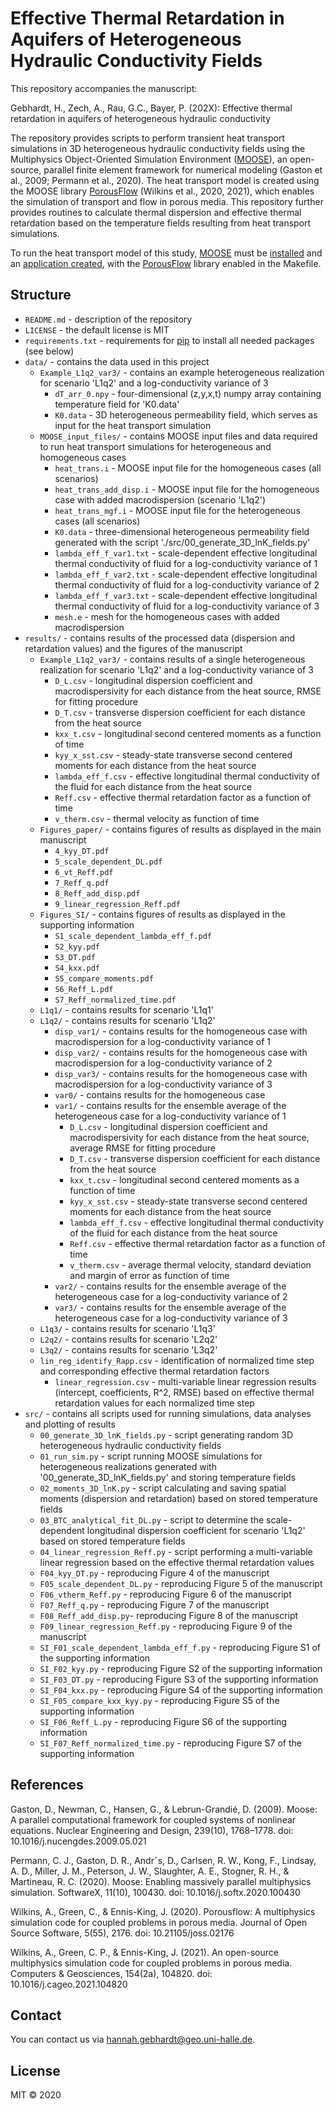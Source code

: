 

# Effective Thermal Retardation in Aquifers of Heterogeneous Hydraulic Conductivity Fields

This repository accompanies the manuscript:

Gebhardt, H., Zech, A., Rau, G.C., Bayer, P. (202X): Effective thermal retardation in aquifers of heterogeneous hydraulic conductivity

The repository provides scripts to perform transient heat transport simulations in 3D heterogeneous hydraulic conductivity fields using the Multiphysics Object-Oriented Simulation Environment ([MOOSE](https://mooseframework.inl.gov/)), an open-source, parallel finite element framework for numerical modeling (Gaston et al., 2009; Permann et al., 2020).
The heat transport model is created using the MOOSE library [PorousFlow](https://mooseframework.inl.gov/modules/porous_flow/index.html) (Wilkins et al., 2020, 2021), which enables the simulation of transport and flow in porous media.
This repository further provides routines to calculate thermal dispersion and effective thermal retardation based on the temperature fields resulting from heat transport simulations.

To run the heat transport model of this study, [MOOSE](https://mooseframework.inl.gov/) must be [installed](https://mooseframework.inl.gov/getting_started/installation/index.html) and an [application created](https://mooseframework.inl.gov/getting_started/new_users.html), with the [PorousFlow](https://mooseframework.inl.gov/modules/porous_flow/index.html) library enabled in the Makefile. 

## Structure

- `README.md` - description of the repository
- `LICENSE` - the default license is MIT
- `requirements.txt` - requirements for [pip](https://pip.pypa.io/en/stable/user_guide/#requirements-files) to install all needed packages (see below)
- `data/` - contains the data used in this project
	- `Example_L1q2_var3/` - contains an example heterogeneous realization for scenario 'L1q2' and a log-conductivity variance of 3
		+ `dT_arr_0.npy` - four-dimensional (z,y,x,t) numpy array containing temperature field for 'K0.data'
		+ `K0.data` - 3D heterogeneous permeability field, which serves as input for the heat transport simulation
	- `MOOSE_input_files/` - contains MOOSE input files and data required to run heat transport simulations for heterogeneous and homogeneous cases
		+ `heat_trans.i` - MOOSE input file for the homogeneous cases (all scenarios)
		+ `heat_trans_add_disp.i` - MOOSE input file for the homogeneous case with added macrodispersion (scenario 'L1q2')
		+ `heat_trans_mgf.i` - MOOSE input file for the heterogeneous cases (all scenarios)
		+ `K0.data` - three-dimensional heterogeneous permeability field generated with the script './src/00_generate_3D_lnK_fields.py'
		+ `lambda_eff_f_var1.txt` - scale-dependent effective longitudinal thermal conductivity of fluid for a log-conductivity variance of 1 
		+ `lambda_eff_f_var2.txt` - scale-dependent effective longitudinal thermal conductivity of fluid for a log-conductivity variance of 2 
		+ `lambda_eff_f_var3.txt` - scale-dependent effective longitudinal thermal conductivity of fluid for a log-conductivity variance of 3
		+ `mesh.e` - mesh for the homogeneous cases with added macrodispersion
- `results/` - contains results of the processed data (dispersion and retardation values) and the figures of the manuscript
	- `Example_L1q2_var3/` - contains results of a single heterogeneous realization for scenario 'L1q2' and a log-conductivity variance of 3
		+ `D_L.csv` - longitudinal dispersion coefficient and macrodispersivity for each distance from the heat source, RMSE for fitting procedure
		+ `D_T.csv` - transverse dispersion coefficient for each distance from the heat source
		+ `kxx_t.csv` - longitudinal second centered moments as a function of time
		+ `kyy_x_sst.csv` - steady-state transverse second centered moments for each distance from the heat source 
		+ `lambda_eff_f.csv` - effective longitudinal thermal conductivity of the fluid for each distance from the heat source
		+ `Reff.csv` - effective thermal retardation factor as a function of time
		+ `v_therm.csv` - thermal velocity as function of time
	- `Figures_paper/` - contains figures of results as displayed in the main manuscript 
		+ `4_kyy_DT.pdf`
		+ `5_scale_dependent_DL.pdf`
		+ `6_vt_Reff.pdf`
		+ `7_Reff_q.pdf`
		+ `8_Reff_add_disp.pdf`
		+ `9_linear_regression_Reff.pdf`
	- `Figures_SI/` - contains figures of results as displayed in the supporting information
		+ `S1_scale_dependent_lambda_eff_f.pdf`
		+ `S2_kyy.pdf`
		+ `S3_DT.pdf`
		+ `S4_kxx.pdf`
		+ `S5_compare_moments.pdf`
		+ `S6_Reff_L.pdf`
		+ `S7_Reff_normalized_time.pdf`
	- `L1q1/` - contains results for scenario 'L1q1'
	- `L1q2/` - contains results for scenario 'L1q2'
		- `disp_var1/` - contains results for the homogeneous case with macrodispersion for a log-conductivity variance of 1
		- `disp_var2/` - contains results for the homogeneous case with macrodispersion for a log-conductivity variance of 2
		- `disp_var3/` - contains results for the homogeneous case with macrodispersion for a log-conductivity variance of 3
		- `var0/` - contains results for the homogeneous case
		- `var1/` - contains results for the ensemble average of the heterogeneous case for a log-conductivity variance of 1
			+ `D_L.csv` - longitudinal dispersion coefficient and macrodispersivity for each distance from the heat source, average RMSE for fitting procedure
			+ `D_T.csv` - transverse dispersion coefficient for each distance from the heat source 
			+ `kxx_t.csv` - longitudinal second centered moments as a function of time  
			+ `kyy_x_sst.csv` - steady-state transverse second centered moments for each distance from the heat source
			+ `lambda_eff_f.csv` - effective longitudinal thermal conductivity of the fluid for each distance from the heat source
			+ `Reff.csv` - effective thermal retardation factor as a function of time
			+ `v_therm.csv` - average thermal velocity, standard deviation and margin of error as function of time 
		- `var2/` - contains results for the ensemble average of the heterogeneous case for a log-conductivity variance of 2
		- `var3/` - contains results for the ensemble average of the heterogeneous case for a log-conductivity variance of 3
	- `L1q3/` - contains results for scenario 'L1q3'
	- `L2q2/` - contains results for scenario 'L2q2'
	- `L3q2/` - contains results for scenario 'L3q2'
	+ `lin_reg_identify_Rapp.csv` - identification of normalized time step and corresponding effective thermal retardation factors
        + `linear_regression.csv` - multi-variable linear regression results (intercept, coefficients, R^2, RMSE) based on effective thermal retardation values for each normalized time step
- `src/` - contains all scripts used for running simulations, data analyses and plotting of results
	+ `00_generate_3D_lnK_fields.py` - script generating random 3D heterogeneous hydraulic conductivity fields
	+ `01_run_sim.py` - script running MOOSE simulations for heterogeneous realizations generated with '00_generate_3D_lnK_fields.py' and storing temperature fields
	+ `02_moments_3D_lnK.py` - script calculating and saving spatial moments (dispersion and retardation) based on stored temperature fields
	+ `03_BTC_analytical_fit_DL.py` - script to determine the scale-dependent longitudinal dispersion coefficient for scenario 'L1q2' based on stored temperature fields
	+ `04_linear_regression_Reff.py` - script performing a multi-variable linear regression based on the effective thermal retardation values 
	+ `F04_kyy_DT.py` - reproducing Figure 4 of the manuscript
	+ `F05_scale_dependent_DL.py` - reproducing Figure 5 of the manuscript
	+ `F06_vtherm_Reff.py` - reproducing Figure 6 of the manuscript
	+ `F07_Reff_q.py` - reproducing Figure 7 of the manuscript
	+ `F08_Reff_add_disp.py`- reproducing Figure 8 of the manuscript
	+ `F09_linear_regression_Reff.py` - reproducing Figure 9 of the manuscript
	+ `SI_F01_scale_dependent_lambda_eff_f.py` - reproducing Figure S1 of the supporting information
	+ `SI_F02_kyy.py` - reproducing Figure S2 of the supporting information
	+ `SI_F03_DT.py` - reproducing Figure S3 of the supporting information
	+ `SI_F04_kxx.py` - reproducing Figure S4 of the supporting information
	+ `SI_F05_compare_kxx_kyy.py` - reproducing Figure S5 of the supporting information
	+ `SI_F06_Reff_L.py` - reproducing Figure S6 of the supporting information
	+ `SI_F07_Reff_normalized_time.py` - reproducing Figure S7 of the supporting information

## References

Gaston, D., Newman, C., Hansen, G., & Lebrun-Grandié, D. (2009). Moose: A parallel computational framework for coupled systems of nonlinear equations. Nuclear Engineering and Design, 239(10), 1768–1778. doi: 10.1016/j.nucengdes.2009.05.021

Permann, C. J., Gaston, D. R., Andrˇs, D., Carlsen, R. W., Kong, F., Lindsay, A. D., Miller, J. M., Peterson, J. W., Slaughter, A. E., Stogner, R. H., & Martineau, R. C. (2020). Moose: Enabling massively parallel multiphysics simulation. SoftwareX, 11(10), 100430. doi: 10.1016/j.softx.2020.100430

Wilkins, A., Green, C., & Ennis-King, J. (2020). Porousflow: A multiphysics simulation code for coupled problems in porous media. Journal of Open Source Software, 5(55), 2176. doi: 10.21105/joss.02176

Wilkins, A., Green, C. P., & Ennis-King, J. (2021). An open-source multiphysics simulation code for coupled problems in porous media. Computers & Geosciences, 154(2a), 104820. doi: 10.1016/j.cageo.2021.104820

## Contact

You can contact us via <hannah.gebhardt@geo.uni-halle.de>.


## License

MIT © 2020
